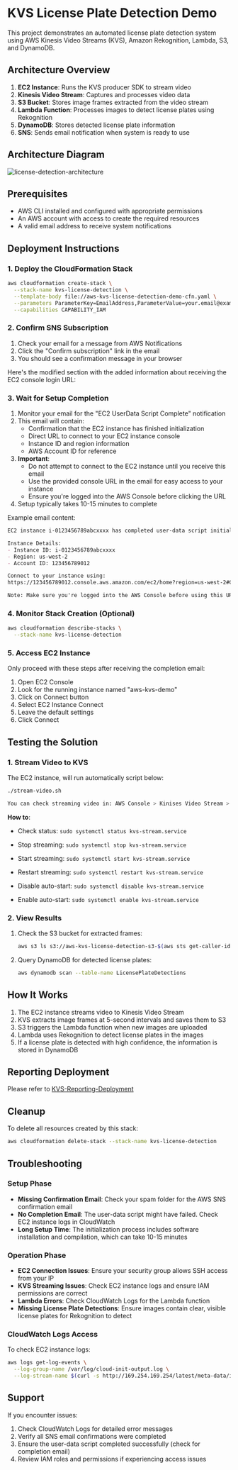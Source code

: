 # KVS License Plate Detection Demo

This project demonstrates an automated license plate detection system using AWS Kinesis Video Streams (KVS), Amazon Rekognition, Lambda, S3, and DynamoDB.

## Architecture Overview

1. **EC2 Instance**: Runs the KVS producer SDK to stream video
2. **Kinesis Video Stream**: Captures and processes video data
3. **S3 Bucket**: Stores image frames extracted from the video stream
4. **Lambda Function**: Processes images to detect license plates using Rekognition
5. **DynamoDB**: Stores detected license plate information
6. **SNS**: Sends email notification when system is ready to use

## Architecture Diagram
![license-detection-architecture](https://github.com/user-attachments/assets/78bbd2c6-fe78-40fe-a071-412c4e98b348)
    
## Prerequisites

- AWS CLI installed and configured with appropriate permissions
- An AWS account with access to create the required resources
- A valid email address to receive system notifications

## Deployment Instructions

### 1. Deploy the CloudFormation Stack

```bash
aws cloudformation create-stack \
  --stack-name kvs-license-detection \
  --template-body file://aws-kvs-license-detection-demo-cfn.yaml \
  --parameters ParameterKey=EmailAddress,ParameterValue=your.email@example.com \
  --capabilities CAPABILITY_IAM
```

### 2. Confirm SNS Subscription

1. Check your email for a message from AWS Notifications
2. Click the "Confirm subscription" link in the email
3. You should see a confirmation message in your browser

Here's the modified section with the added information about receiving the EC2 console login URL:

### 3. Wait for Setup Completion

1. Monitor your email for the "EC2 UserData Script Complete" notification
2. This email will contain:
   - Confirmation that the EC2 instance has finished initialization
   - Direct URL to connect to your EC2 instance console
   - Instance ID and region information
   - AWS Account ID for reference
3. **Important**: 
   - Do not attempt to connect to the EC2 instance until you receive this email
   - Use the provided console URL in the email for easy access to your instance
   - Ensure you're logged into the AWS Console before clicking the URL
4. Setup typically takes 10-15 minutes to complete

Example email content:

```markdown
EC2 instance i-0123456789abcxxxx has completed user-data script initialization.

Instance Details:
- Instance ID: i-0123456789abcxxxx
- Region: us-west-2
- Account ID: 123456789012

Connect to your instance using:
https://123456789012.console.aws.amazon.com/ec2/home?region=us-west-2#ConnectToInstance:instanceId=i-0123456789abcxxxx

Note: Make sure you're logged into the AWS Console before using this URL.
```

### 4. Monitor Stack Creation (Optional)

```bash
aws cloudformation describe-stacks \
  --stack-name kvs-license-detection
```

### 5. Access EC2 Instance

Only proceed with these steps after receiving the completion email:

1. Open EC2 Console
2. Look for the running instance named "aws-kvs-demo"
3. Click on Connect button
4. Select EC2 Instance Connect
5. Leave the default settings
6. Click Connect 

## Testing the Solution

### 1. Stream Video to KVS

The EC2 instance, will run automatically script below:

```bash
./stream-video.sh

You can check streaming video in: AWS Console > Kinises Video Stream > Video streams > aws-kvs-license-detection-demo > Media playback.
```
**How to**: 
- Check status: `sudo systemctl status kvs-stream.service`

- Stop streaming: `sudo systemctl stop kvs-stream.service`

- Start streaming: `sudo systemctl start kvs-stream.service`

- Restart streaming: `sudo systemctl restart kvs-stream.service`

- Disable auto-start: `sudo systemctl disable kvs-stream.service`

- Enable auto-start: `sudo systemctl enable kvs-stream.service`

### 2. View Results

1. Check the S3 bucket for extracted frames:
   ```bash
   aws s3 ls s3://aws-kvs-license-detection-s3-$(aws sts get-caller-identity --query 'Account' --output text)-$(aws configure get region)
   ```

2. Query DynamoDB for detected license plates:
   ```bash
   aws dynamodb scan --table-name LicensePlateDetections
   ```

## How It Works

1. The EC2 instance streams video to Kinesis Video Stream
2. KVS extracts image frames at 5-second intervals and saves them to S3
3. S3 triggers the Lambda function when new images are uploaded
4. Lambda uses Rekognition to detect license plates in the images
5. If a license plate is detected with high confidence, the information is stored in DynamoDB

## Reporting Deployment
Please refer to [KVS-Reporting-Deployment](https://github.com/jpsotoal/aws-kvs-license-detection/blob/main/reporting/README.md)

## Cleanup

To delete all resources created by this stack:

```bash
aws cloudformation delete-stack --stack-name kvs-license-detection
```

## Troubleshooting

### Setup Phase
- **Missing Confirmation Email**: Check your spam folder for the AWS SNS confirmation email
- **No Completion Email**: The user-data script might have failed. Check EC2 instance logs in CloudWatch
- **Long Setup Time**: The initialization process includes software installation and compilation, which can take 10-15 minutes

### Operation Phase
- **EC2 Connection Issues**: Ensure your security group allows SSH access from your IP
- **KVS Streaming Issues**: Check EC2 instance logs and ensure IAM permissions are correct
- **Lambda Errors**: Check CloudWatch Logs for the Lambda function
- **Missing License Plate Detections**: Ensure images contain clear, visible license plates for Rekognition to detect

### CloudWatch Logs Access

To check EC2 instance logs:
```bash
aws logs get-log-events \
  --log-group-name /var/log/cloud-init-output.log \
  --log-stream-name $(curl -s http://169.254.169.254/latest/meta-data/instance-id)
```

## Support

If you encounter issues:
1. Check CloudWatch Logs for detailed error messages
2. Verify all SNS email confirmations were completed
3. Ensure the user-data script completed successfully (check for completion email)
4. Review IAM roles and permissions if experiencing access issues
